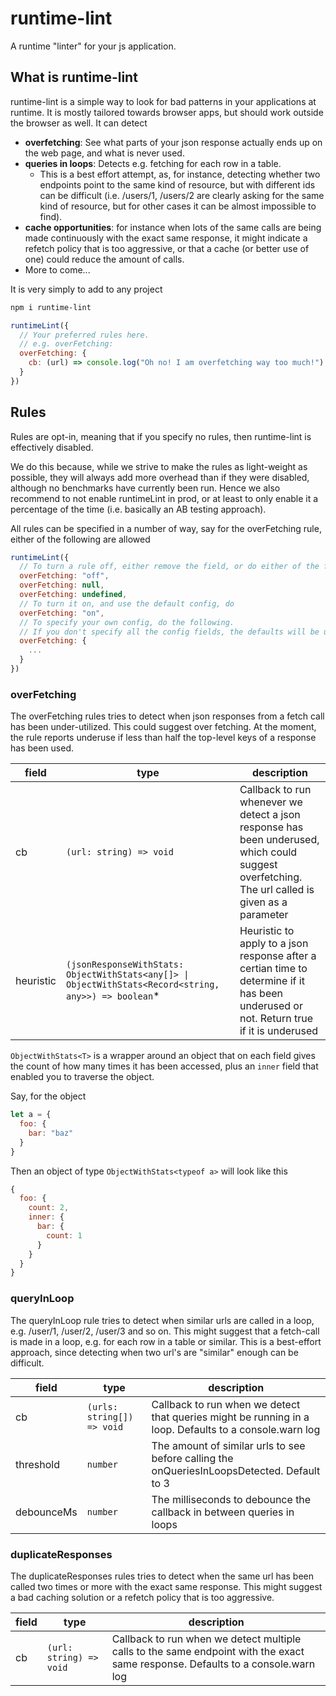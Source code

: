 # runtime-lint

A runtime "linter" for your js application.

## What is runtime-lint

runtime-lint is a simple way to look for bad patterns in your applications at runtime. It is mostly tailored towards browser apps, but should work outside the browser as well. It can detect 
- **overfetching**: See what parts of your json response actually ends up on the web page, and what is never used.
- **queries in loops**: Detects e.g. fetching for each row in a table. 
  - This is a best effort attempt, as, for instance, detecting whether two endpoints point to the same kind of resource, but with different ids can be difficult (i.e. /users/1, /users/2 are clearly asking for the same kind of resource, but for other cases it can be almost impossible to find).
- **cache opportunities**: for instance when lots of the same calls are being made continuously with the exact same response, it might indicate a refetch policy that is too aggressive, or that a cache (or better use of one) could reduce the amount of calls.
- More to come...

It is very simply to add to any project
```bash
npm i runtime-lint
```

```js
runtimeLint({
  // Your preferred rules here.
  // e.g. overFetching:
  overFetching: {
    cb: (url) => console.log("Oh no! I am overfetching way too much!")
  }
})
```

## Rules

Rules are opt-in, meaning that if you specify no rules, then runtime-lint is effectively disabled. 

We do this because, while we strive to make the rules as light-weight as possible, they will always add more overhead than if they were disabled, although no benchmarks have currently been run. Hence we also recommend to not enable runtimeLint in prod, or at least to only enable it a percentage of the time (i.e. basically an AB testing approach).

All rules can be specified in a number of way, say for the overFetching rule, either of the following are allowed
```js
runtimeLint({
  // To turn a rule off, either remove the field, or do either of the following
  overFetching: "off",
  overFetching: null,
  overFetching: undefined,
  // To turn it on, and use the default config, do
  overFetching: "on",
  // To specify your own config, do the following.
  // If you don't specify all the config fields, the defaults will be used
  overFetching: {
    ...
  }
})
```

### overFetching

The overFetching rules tries to detect when json responses from a fetch call has been under-utilized. This could suggest over fetching. At the moment, the rule reports underuse if less than half the top-level keys of a response has been used.

| field     | type                                                                                                  | description                                                                                                                                     |
| --------- | ----------------------------------------------------------------------------------------------------- | ----------------------------------------------------------------------------------------------------------------------------------------------- |
| cb        | `(url: string) => void`                                                                               | Callback to run whenever we detect a json response has been underused, which could suggest overfetching. The url called is given as a parameter |
| heuristic | `(jsonResponseWithStats: ObjectWithStats<any[]> \| ObjectWithStats<Record<string, any>>) => boolean`* | Heuristic to apply to a json response after a certian time to determine if it has been underused or not. Return true if it is underused         |

`ObjectWithStats<T>` is a wrapper around an object that on each field gives the count of how many times it has been accessed, plus an `inner` field that enabled you to traverse the object.

Say, for the object
```js
let a = {
  foo: {
    bar: "baz"
  }
}
```
Then an object of type `ObjectWithStats<typeof a>` will look like this
```js
{
  foo: {
    count: 2,
    inner: {
      bar: {
        count: 1
      }
    }
  }
}
```

### queryInLoop

The queryInLoop rule tries to detect when similar urls are called in a loop, e.g. /user/1, /user/2, /user/3 and so on. This might suggest that a fetch-call is made in a loop, e.g. for each row in a table or similar. This is a best-effort approach, since detecting when two url's are "similar" enough can be difficult.

| field      | type                       | description                                                                                            |
| ---------- | -------------------------- | ------------------------------------------------------------------------------------------------------ |
| cb         | `(urls: string[]) => void` | Callback to run when we detect that queries might be running in a loop. Defaults to a console.warn log |
| threshold  | `number`                   | The amount of similar urls to see before calling the onQueriesInLoopsDetected. Default to 3            |
| debounceMs | `number`                   | The milliseconds to debounce the callback in between queries in loops                                  |

### duplicateResponses

The duplicateResponses rules tries to detect when the same url has been called two times or more with the exact same response. This might suggest a bad caching solution or a refetch policy that is too aggressive.

| field | type                    | description                                                                                                                     |
| ----- | ----------------------- | ------------------------------------------------------------------------------------------------------------------------------- |
| cb    | `(url: string) => void` | Callback to run when we detect multiple calls to the same endpoint with the exact same response. Defaults to a console.warn log |
